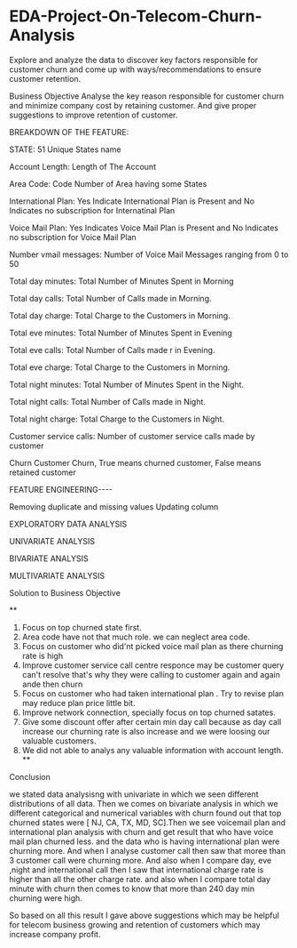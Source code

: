 # EDA-Project-On-Telecom-Churn-Analysis
Explore and analyze the data to discover key factors responsible for customer churn and come up with ways/recommendations to ensure customer retention.

Business Objective
Analyse the key reason responsible for customer churn and minimize company cost by retaining customer. And give proper suggestions to improve retention of customer.

BREAKDOWN OF THE FEATURE:

STATE: 51 Unique States name

Account Length: Length of The Account

Area Code: Code Number of Area having some States

International Plan: Yes Indicate International Plan is Present and No Indicates no subscription for Internatinal Plan

Voice Mail Plan: Yes Indicates Voice Mail Plan is Present and No Indicates no subscription for Voice Mail Plan

Number vmail messages: Number of Voice Mail Messages ranging from 0 to 50

Total day minutes: Total Number of Minutes Spent in Morning

Total day calls: Total Number of Calls made in Morning.

Total day charge: Total Charge to the Customers in Morning.

Total eve minutes: Total Number of Minutes Spent in Evening

Total eve calls: Total Number of Calls made r in Evening.

Total eve charge: Total Charge to the Customers in Morning.

Total night minutes: Total Number of Minutes Spent in the Night.

Total night calls: Total Number of Calls made in Night.

Total night charge: Total Charge to the Customers in Night.

Customer service calls: Number of customer service calls made by customer

Churn Customer Churn, True means churned customer, False means retained customer


FEATURE ENGINEERING----

Removing duplicate and missing values
Updating column


EXPLORATORY DATA ANALYSIS

UNIVARIATE ANALYSIS

BIVARIATE ANALYSIS

MULTIVARIATE ANALYSIS



Solution to Business Objective


**

1. Focus on top churned state first.
2. Area code have not that much role. we can neglect area code.
3. Focus on customer who did'nt picked voice mail plan as there churning rate is high
4. Improve customer service call centre responce may be customer query can't resolve that's why they were calling to customer again and again ande then churn
5. Focus on customer who had taken international plan . Try to revise plan may reduce plan price little bit.
6. Improve network connection, specially focus on top churned satates.
7. Give some discount offer after certain min day call because as day call increase our churning rate is also increase and we were loosing our valuable customers.
8. We did not able to analys any valuable information with account length.
**

Conclusion


we stated data analysisng with univariate in which we seen different distributions of all data. Then we comes on bivariate analysis in which we different categorical and numerical variables with churn found out that top churned states were [ NJ, CA, TX, MD, SC].Then we see voicemail plan and international plan analysis with churn and get result that who have voice mail plan churned less. and the data who is having international plan were churning more. And when I analyse customer call then saw that moree than 3 customer call were churning more. And also when I compare day, eve ,night and international call then I saw that international charge rate is higher than all the other charge rate. and also when I compare total day minute with churn then comes to know that more than 240 day min churning were high.

So based on all this result I gave above suggestions which may be helpful for telecom business growing and retention of customers which may increase company profit.
